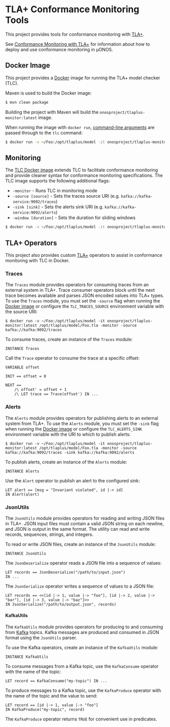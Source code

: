 # TLA+ Conformance Monitoring Tools

This project provides tools for conformance monitoring with [TLA+].

See [Conformance Monitoring with TLA+](docs/README.md) for information about how to deploy and
use conformance monitoring in µONOS.

## Docker Image

This project provides a [Docker] image for running the TLA+ model checker (TLC).

Maven is used to build the Docker image:

```bash
$ mvn clean package
```

Building the project with Maven will build the `onosproject/tlaplus-monitor:latest` image.

When running the image with `docker run`, [command-line arguments](https://lamport.azurewebsites.net/tla/current-tools.pdf)
are passed through to the `tlc` command:

```bash
$ docker run -v ~/Foo:/opt/tlaplus/model -it onosproject/tlaplus-monitor:latest /opt/tlaplus/model/Foo.tla
```

## Monitoring

The [TLC Docker image](#docker-image) extends TLC to facilitate conformance monitoring and
provide cleaner syntax for conformance monitoring specifications. The TLC image supports
the following additional flags:
* `-monitor` - Runs TLC in monitoring mode
* `-source [source]` - Sets the traces source URI (e.g. `kafka://kafka-service:9092/traces`)
* `-sink [sink]` - Sets the alerts sink URI (e.g. `kafka://kafka-service:9092/alerts`)
* `-window [duration]` - Sets the duration for sliding windows

```bash
$ docker run -v ~/Foo:/opt/tlaplus/model -it onosproject/tlaplus-monitor:latest /opt/tlaplus/model/Foo.tla -monitor -source kafka://kafka:9092/traces
```

## TLA+ Operators

This project also provides custom [TLA+] operators to assist in conformance
monitoring with TLC in Docker.

### Traces

The `Traces` module provides operators for consuming traces from an external system
in TLA+. Trace consumer operators block until the next trace becomes available and
parses JSON encoded values into TLA+ types. To use the `Traces` module, you must
set the `-source` flag when running the [Docker image](#docker-image) or configure
the `TLC_TRACES_SOURCE` environment variable with the source URI:

```
$ docker run -v ~/Foo:/opt/tlaplus/model -it onosproject/tlaplus-monitor:latest /opt/tlaplus/model/Foo.tla -monitor -source kafka://kafka:9092/traces
```

To consume traces, create an instance of the `Traces` module:

```
INSTANCE Traces
```

Call the `Trace` operator to consume the trace at a specific offset:

```
VARIABLE offset

INIT == offset = 0

NEXT ==
    /\ offset' = offset + 1
    /\ LET trace == Trace(offset') IN ...
```

### Alerts

The `Alerts` module provides operators for publishing alerts to an external system
from TLA+. To use the `Alerts` module, you must set the `-sink` flag when running
the [Docker image](#docker-image) or configure the `TLC_ALERTS_SINK` environment
variable with the URI to which to publish alerts:

```
$ docker run -v ~/Foo:/opt/tlaplus/model -it onosproject/tlaplus-monitor:latest /opt/tlaplus/model/Foo.tla -monitor -source kafka://kafka:9092/traces -sink kafka://kafka:9092/alerts
```

To publish alerts, create an instance of the `Alerts` module:

```
INSTANCE Alerts
```

Use the `Alert` operator to publish an alert to the configured sink:

```
LET alert == [msg = "Invariant violated", id |-> id]
IN Alert(alert)
```

### JsonUtils

The `JsonUtils` module provides operators for reading and writing JSON files in
TLA+. JSON input files must contain a valid JSON string on each newline, and JSON
is output in the same format. The utility can read and write records, sequences,
strings, and integers.

To read or write JSON files, create an instance of the `JsonUtils` module:

```
INSTANCE JsonUtils
```

The `JsonDeserialize` operator reads a JSON file into a sequence of values:

```
LET records == JsonDeserialize("/path/to/input.json")
IN ...
```

The `JsonSerialize` operator writes a sequence of values to a JSON file:

```
LET records == <<[id |-> 1, value |-> "foo"], [id |-> 2, value |-> "bar"], [id |-> 3, value |-> "baz"]>>
IN JsonSerialize("/path/to/output.json", records)
```

#### KafkaUtils

The `KafkaUtils` module provides operators for producing to and consuming from
[Kafka] topics. Kafka messages are produced and consumed in JSON format using
the `JsonUtils` parser.

To use the Kafka operators, create an instance of the `KafkaUtils` module:

```
INSTANCE KafkaUtils
```

To consume messages from a Kafka topic, use the `KafkaConsume` operator with
the name of the topic:

```
LET record == KafkaConsume("my-topic") IN ...
```

To produce messages to a Kafka topic, use the `KafkaProduce` operator with the
name of the topic and the value to send:

```
LET record == [id |-> 1, value |-> "foo"]
IN KafkaProduce("my-topic", record)
```

The `KafkaProduce` operator returns `TRUE` for convenient use in predicates.

[Docker]: https://www.docker.com/
[TLA+]: https://lamport.azurewebsites.net/tla/tla.html
[Kafka]: https://kafka.apache.org/
